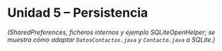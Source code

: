 
# **Unidad 5 – Persistencia**

*(SharedPreferences, ficheros internos y ejemplo SQLiteOpenHelper; se muestra cómo adaptar `DatosContactos.java` y `Contacto.java` a SQLite.)*
